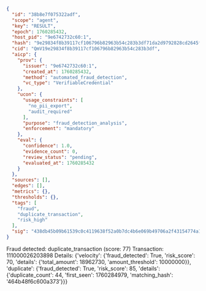 ```json
{
  "id": "38b8e7f075322adf",
  "scope": "agent",
  "key": "RESULT",
  "epoch": 1760285432,
  "host_pid": "9e6742732c60:1",
  "hash": "9e29834f8b39117cf106796b82963b54c283b3df71da2d9792828cd2645f2509",
  "cid": "QmV19e29834f8b39117cf106796b82963b54c283b3df",
  "aicp": {
    "prov": {
      "issuer": "9e6742732c60:1",
      "created_at": 1760285432,
      "method": "automated_fraud_detection",
      "vc_type": "VerifiableCredential"
    },
    "ucon": {
      "usage_constraints": [
        "no_pii_export",
        "audit_required"
      ],
      "purpose": "fraud_detection_analysis",
      "enforcement": "mandatory"
    },
    "eval": {
      "confidence": 1.0,
      "evidence_count": 0,
      "review_status": "pending",
      "evaluated_at": 1760285432
    }
  },
  "sources": [],
  "edges": [],
  "metrics": {},
  "thresholds": {},
  "tags": [
    "fraud",
    "duplicate_transaction",
    "risk_high"
  ],
  "sig": "438db45b09b61539c0c4119638f52a0b7dc4b6e069b49706a2f43154774a16b3"
}
```

Fraud detected: duplicate_transaction (score: 77)
Transaction: 111000026203898
Details: {'velocity': {'fraud_detected': True, 'risk_score': 70, 'details': {'total_amount': 18962730, 'amount_threshold': 10000000}}, 'duplicate': {'fraud_detected': True, 'risk_score': 85, 'details': {'duplicate_count': 44, 'first_seen': 1760284979, 'matching_hash': '464b48f6c600a373'}}}